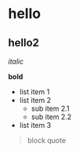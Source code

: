 # hello
## hello2

_italic_

__bold__

* list item 1
* list item 2
    * sub item 2.1
    * sub item 2.2
* list item 3

> block quote

